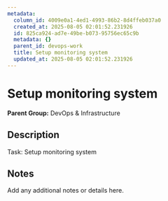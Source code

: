 ```yaml
---
metadata:
  column_id: 4009e0a1-4ed1-4993-86b2-8d4ffeb037a0
  created_at: 2025-08-05 02:01:52.231926
  id: 825ca924-ad7e-49be-b073-95756ec65c9b
  metadata: {}
  parent_id: devops-work
  title: Setup monitoring system
  updated_at: 2025-08-05 02:01:52.231926
---
```


# Setup monitoring system

**Parent Group:** DevOps & Infrastructure

## Description
Task: Setup monitoring system

## Notes
Add any additional notes or details here.